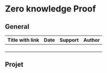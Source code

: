 # Zero knowledge Proof

## General

| Title with link | Date | Support | Author |
| --------------- | ---- | ------- | ------ |
|                 |      |         |        |
|                 |      |         |        |
|                 |      |         |        |
|                 |      |         |        |




## Projet